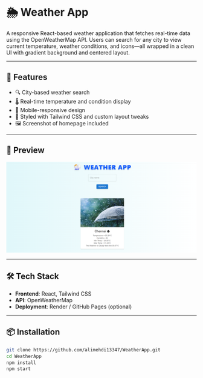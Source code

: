 # 🌦️ Weather App

A responsive React-based weather application that fetches real-time data using the OpenWeatherMap API. Users can search for any city to view current temperature, weather conditions, and icons—all wrapped in a clean UI with gradient background and centered layout.

---

## 🚀 Features

- 🔍 City-based weather search
- 🌡️ Real-time temperature and condition display
- 📱 Mobile-responsive design
- 🎨 Styled with Tailwind CSS and custom layout tweaks
- 🖼️ Screenshot of homepage included

---

## 📸 Preview

![Home Screenshot](./src/assets/home.png)

---

## 🛠️ Tech Stack

- **Frontend**: React, Tailwind CSS
- **API**: OpenWeatherMap
- **Deployment**: Render / GitHub Pages (optional)

---

## 📦 Installation

```bash
git clone https://github.com/alimehdi13347/WeatherApp.git
cd WeatherApp
npm install
npm start
